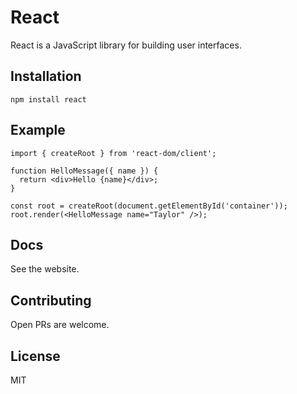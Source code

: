 # React

React is a JavaScript library for building user interfaces.

## Installation
```
npm install react
```

## Example
```
import { createRoot } from 'react-dom/client';

function HelloMessage({ name }) {
  return <div>Hello {name}</div>;
}

const root = createRoot(document.getElementById('container'));
root.render(<HelloMessage name="Taylor" />); 
```

## Docs

See the website.

## Contributing

Open PRs are welcome.

## License

MIT
